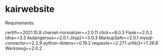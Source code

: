 # kairwebsite



Requirements:

certifi==2021.10.8
charset-normalizer==2.0.11
click==8.0.3
Flask==2.0.2
idna==3.3
itsdangerous==2.0.1
Jinja2==3.0.3
MarkupSafe==2.0.1
mysql-connector==2.2.9
python-dotenv==0.19.2
requests==2.27.1
urllib3==1.26.8
Werkzeug==2.0.2
